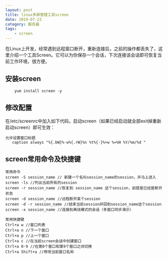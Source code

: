 ```yaml
---
layout: post
title: linux多屏管理工具screen
date: 2019-07-22 
category: 服务器
tags: 
 	- screen 
---
```


   在Linux上开发，经常遇到远程窗口断开，重新连接后，之前的操作都丢失了，这里介绍一个工具Screen。它可以为你保存一个会话，下次连接该会话即可恢复当前工作环境，很方便。
 <!-- more -->

## 安装screen   

        yum install screen -y 

## 修改配置

  在/etc/screenrc中加入如下代码，启动screen（如果已经启动就全部exit掉重新启动screen）即可生效：
  
    允许设置窗口标题
       caption always "%{.bW}%-w%{.rW}%n %t%{-}%+w %=%H %Y/%m/%d "

 

## screen常用命令及快捷键

    常用命令
    screen -S session_name // 新建一个名叫session_name的session，并马上进入
    screen -ls //列出当前所有的session
    screen -r session_name //恢复到 session_name 这个session，前提是已经是断开状态
    screen -d session_name //远程断开某个session
    screen -d -r session_name //结束当前session并回到session_name这个session
    screen -x session_name //连接到离线模式的会话（多窗口同步演示）
    
    常用快捷键
    Ctrl+a w //窗口列表
    Ctrl+a n //下一个窗口
    Ctrl+a p //上一个窗口
    Ctrl+a c //在当前screen会话中创建窗口
    Ctrl+a 0-9 //在第0个窗口和第9个窗口之间切换
    Ctrl+a Shift+a //修改当前窗口名称